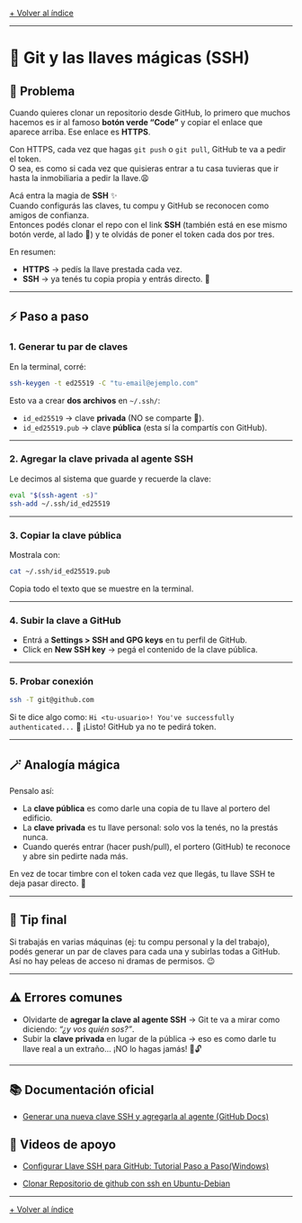[+ Volver al índice](../INDICE.md)

---

# 🔑 Git y las llaves mágicas (SSH)

## 📌 Problema
Cuando quieres clonar un repositorio desde GitHub, lo primero que muchos hacemos es ir al famoso **botón verde “Code”** y copiar el enlace que aparece arriba. Ese enlace es **HTTPS**.
 
Con HTTPS, cada vez que hagas `git push` o `git pull`, GitHub te va a pedir el token.  
O sea, es como si cada vez que quisieras entrar a tu casa tuvieras que ir hasta la inmobiliaria a pedir la llave.😩  

Acá entra la magia de **SSH** ✨  
Cuando configurás las claves, tu compu y GitHub se reconocen como amigos de confianza.  
Entonces podés clonar el repo con el link **SSH** (también está en ese mismo botón verde, al lado 👀) y te olvidás de poner el token cada dos por tres.  

En resumen:  
- **HTTPS** → pedís la llave prestada cada vez.  
- **SSH** → ya tenés tu copia propia y entrás directo. 🚀


---

## ⚡ Paso a paso

### 1. Generar tu par de claves
En la terminal, corré:
```bash
ssh-keygen -t ed25519 -C "tu-email@ejemplo.com"
````

Esto va a crear **dos archivos** en `~/.ssh/`:

* `id_ed25519` → clave **privada** (NO se comparte 🚫).
* `id_ed25519.pub` → clave **pública** (esta sí la compartís con GitHub).

---

### 2. Agregar la clave privada al agente SSH

Le decimos al sistema que guarde y recuerde la clave:

```bash
eval "$(ssh-agent -s)"
ssh-add ~/.ssh/id_ed25519
```

---

### 3. Copiar la clave pública

Mostrala con:

```bash
cat ~/.ssh/id_ed25519.pub
```

Copia todo el texto que se muestre en la terminal.

---

### 4. Subir la clave a GitHub

* Entrá a **Settings > SSH and GPG keys** en tu perfil de GitHub.
* Click en **New SSH key** → pegá el contenido de la clave pública.

---

### 5. Probar conexión

```bash
ssh -T git@github.com
```

Si te dice algo como:
`Hi <tu-usuario>! You've successfully authenticated...`
🎉 ¡Listo! GitHub ya no te pedirá token.

---

## 🪄 Analogía mágica

Pensalo así:

* La **clave pública** es como darle una copia de tu llave al portero del edificio.
* La **clave privada** es tu llave personal: solo vos la tenés, no la prestás nunca.
* Cuando querés entrar (hacer push/pull), el portero (GitHub) te reconoce y abre sin pedirte nada más.

En vez de tocar timbre con el token cada vez que llegás, tu llave SSH te deja pasar directo. 🚀

---

## 📌 Tip final

Si trabajás en varias máquinas (ej: tu compu personal y la del trabajo), podés generar un par de claves para cada una y subirlas todas a GitHub.
Así no hay peleas de acceso ni dramas de permisos. 😉

---

## ⚠️ Errores comunes

* Olvidarte de **agregar la clave al agente SSH** → Git te va a mirar como diciendo: *“¿y vos quién sos?”*.
* Subir la **clave privada** en lugar de la pública → eso es como darle tu llave real a un extraño… ¡NO lo hagas jamás! 🚫🔓

---
## 📚 Documentación oficial

- [Generar una nueva clave SSH y agregarla al agente (GitHub Docs)](https://docs.github.com/es/authentication/connecting-to-github-with-ssh/generating-a-new-ssh-key-and-adding-it-to-the-ssh-agent)

## 🎥 Videos de apoyo

- [Configurar Llave SSH para GitHub: Tutorial Paso a Paso(Windows)](https://www.youtube.com/watch?v=Y9jXwyDbTmQ)

- [Clonar Repositorio de github con ssh en Ubuntu-Debian](https://www.youtube.com/watch?v=1ZjnowjLHug)

---

[+ Volver al índice](../INDICE.md)
